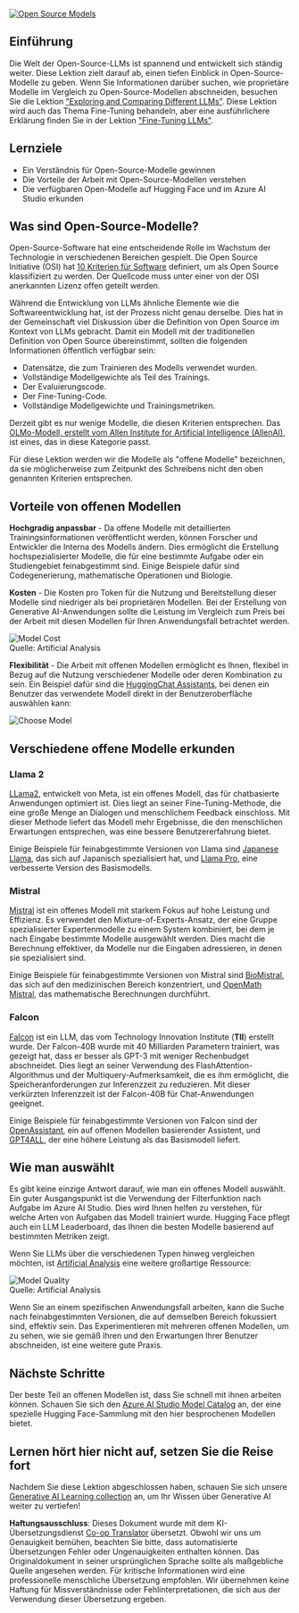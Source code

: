 <!--
CO_OP_TRANSLATOR_METADATA:
{
  "original_hash": "0bba96e53ab841d99db731892a51fab8",
  "translation_date": "2025-05-20T06:46:13+00:00",
  "source_file": "16-open-source-models/README.md",
  "language_code": "de"
}
-->
[![Open Source Models](../../../translated_images/16-lesson-banner.7b9ebf8cdea6669d74be8212360e99a5653b0cd3ec513f50f12693ffec984ff1.de.png)](https://aka.ms/gen-ai-lesson16-gh?WT.mc_id=academic-105485-koreyst)

## Einführung

Die Welt der Open-Source-LLMs ist spannend und entwickelt sich ständig weiter. Diese Lektion zielt darauf ab, einen tiefen Einblick in Open-Source-Modelle zu geben. Wenn Sie Informationen darüber suchen, wie proprietäre Modelle im Vergleich zu Open-Source-Modellen abschneiden, besuchen Sie die Lektion ["Exploring and Comparing Different LLMs"](../02-exploring-and-comparing-different-llms/README.md?WT.mc_id=academic-105485-koreyst). Diese Lektion wird auch das Thema Fine-Tuning behandeln, aber eine ausführlichere Erklärung finden Sie in der Lektion ["Fine-Tuning LLMs"](../18-fine-tuning/README.md?WT.mc_id=academic-105485-koreyst).

## Lernziele

- Ein Verständnis für Open-Source-Modelle gewinnen
- Die Vorteile der Arbeit mit Open-Source-Modellen verstehen
- Die verfügbaren Open-Modelle auf Hugging Face und im Azure AI Studio erkunden

## Was sind Open-Source-Modelle?

Open-Source-Software hat eine entscheidende Rolle im Wachstum der Technologie in verschiedenen Bereichen gespielt. Die Open Source Initiative (OSI) hat [10 Kriterien für Software](https://web.archive.org/web/20241126001143/https://opensource.org/osd?WT.mc_id=academic-105485-koreyst) definiert, um als Open Source klassifiziert zu werden. Der Quellcode muss unter einer von der OSI anerkannten Lizenz offen geteilt werden.

Während die Entwicklung von LLMs ähnliche Elemente wie die Softwareentwicklung hat, ist der Prozess nicht genau derselbe. Dies hat in der Gemeinschaft viel Diskussion über die Definition von Open Source im Kontext von LLMs gebracht. Damit ein Modell mit der traditionellen Definition von Open Source übereinstimmt, sollten die folgenden Informationen öffentlich verfügbar sein:

- Datensätze, die zum Trainieren des Modells verwendet wurden.
- Vollständige Modellgewichte als Teil des Trainings.
- Der Evaluierungscode.
- Der Fine-Tuning-Code.
- Vollständige Modellgewichte und Trainingsmetriken.

Derzeit gibt es nur wenige Modelle, die diesen Kriterien entsprechen. Das [OLMo-Modell, erstellt vom Allen Institute for Artificial Intelligence (AllenAI)](https://huggingface.co/allenai/OLMo-7B?WT.mc_id=academic-105485-koreyst), ist eines, das in diese Kategorie passt.

Für diese Lektion werden wir die Modelle als "offene Modelle" bezeichnen, da sie möglicherweise zum Zeitpunkt des Schreibens nicht den oben genannten Kriterien entsprechen.

## Vorteile von offenen Modellen

**Hochgradig anpassbar** - Da offene Modelle mit detaillierten Trainingsinformationen veröffentlicht werden, können Forscher und Entwickler die Interna des Modells ändern. Dies ermöglicht die Erstellung hochspezialisierter Modelle, die für eine bestimmte Aufgabe oder ein Studiengebiet feinabgestimmt sind. Einige Beispiele dafür sind Codegenerierung, mathematische Operationen und Biologie.

**Kosten** - Die Kosten pro Token für die Nutzung und Bereitstellung dieser Modelle sind niedriger als bei proprietären Modellen. Bei der Erstellung von Generative AI-Anwendungen sollte die Leistung im Vergleich zum Preis bei der Arbeit mit diesen Modellen für Ihren Anwendungsfall betrachtet werden.

![Model Cost](../../../translated_images/model-price.bf4c17ebea0f13045f3c10fb8615e171c6a664837cb2f4107c312552149ae88d.de.png)  
Quelle: Artificial Analysis

**Flexibilität** - Die Arbeit mit offenen Modellen ermöglicht es Ihnen, flexibel in Bezug auf die Nutzung verschiedener Modelle oder deren Kombination zu sein. Ein Beispiel dafür sind die [HuggingChat Assistants](https://huggingface.co/chat?WT.mc_id=academic-105485-koreyst), bei denen ein Benutzer das verwendete Modell direkt in der Benutzeroberfläche auswählen kann:

![Choose Model](../../../translated_images/choose-model.1f574fd269d66a894a92f8b8a1c4c3e7cf9e2d9ece5fc66c7d95efdc5d01501d.de.png)

## Verschiedene offene Modelle erkunden

### Llama 2

[LLama2](https://huggingface.co/meta-llama?WT.mc_id=academic-105485-koreyst), entwickelt von Meta, ist ein offenes Modell, das für chatbasierte Anwendungen optimiert ist. Dies liegt an seiner Fine-Tuning-Methode, die eine große Menge an Dialogen und menschlichem Feedback einschloss. Mit dieser Methode liefert das Modell mehr Ergebnisse, die den menschlichen Erwartungen entsprechen, was eine bessere Benutzererfahrung bietet.

Einige Beispiele für feinabgestimmte Versionen von Llama sind [Japanese Llama](https://huggingface.co/elyza/ELYZA-japanese-Llama-2-7b?WT.mc_id=academic-105485-koreyst), das sich auf Japanisch spezialisiert hat, und [Llama Pro](https://huggingface.co/TencentARC/LLaMA-Pro-8B?WT.mc_id=academic-105485-koreyst), eine verbesserte Version des Basismodells.

### Mistral

[Mistral](https://huggingface.co/mistralai?WT.mc_id=academic-105485-koreyst) ist ein offenes Modell mit starkem Fokus auf hohe Leistung und Effizienz. Es verwendet den Mixture-of-Experts-Ansatz, der eine Gruppe spezialisierter Expertenmodelle zu einem System kombiniert, bei dem je nach Eingabe bestimmte Modelle ausgewählt werden. Dies macht die Berechnung effektiver, da Modelle nur die Eingaben adressieren, in denen sie spezialisiert sind.

Einige Beispiele für feinabgestimmte Versionen von Mistral sind [BioMistral](https://huggingface.co/BioMistral/BioMistral-7B?text=Mon+nom+est+Thomas+et+mon+principal?WT.mc_id=academic-105485-koreyst), das sich auf den medizinischen Bereich konzentriert, und [OpenMath Mistral](https://huggingface.co/nvidia/OpenMath-Mistral-7B-v0.1-hf?WT.mc_id=academic-105485-koreyst), das mathematische Berechnungen durchführt.

### Falcon

[Falcon](https://huggingface.co/tiiuae?WT.mc_id=academic-105485-koreyst) ist ein LLM, das vom Technology Innovation Institute (**TII**) erstellt wurde. Der Falcon-40B wurde mit 40 Milliarden Parametern trainiert, was gezeigt hat, dass er besser als GPT-3 mit weniger Rechenbudget abschneidet. Dies liegt an seiner Verwendung des FlashAttention-Algorithmus und der Multiquery-Aufmerksamkeit, die es ihm ermöglicht, die Speicheranforderungen zur Inferenzzeit zu reduzieren. Mit dieser verkürzten Inferenzzeit ist der Falcon-40B für Chat-Anwendungen geeignet.

Einige Beispiele für feinabgestimmte Versionen von Falcon sind der [OpenAssistant](https://huggingface.co/OpenAssistant/falcon-40b-sft-top1-560?WT.mc_id=academic-105485-koreyst), ein auf offenen Modellen basierender Assistent, und [GPT4ALL](https://huggingface.co/nomic-ai/gpt4all-falcon?WT.mc_id=academic-105485-koreyst), der eine höhere Leistung als das Basismodell liefert.

## Wie man auswählt

Es gibt keine einzige Antwort darauf, wie man ein offenes Modell auswählt. Ein guter Ausgangspunkt ist die Verwendung der Filterfunktion nach Aufgabe im Azure AI Studio. Dies wird Ihnen helfen zu verstehen, für welche Arten von Aufgaben das Modell trainiert wurde. Hugging Face pflegt auch ein LLM Leaderboard, das Ihnen die besten Modelle basierend auf bestimmten Metriken zeigt.

Wenn Sie LLMs über die verschiedenen Typen hinweg vergleichen möchten, ist [Artificial Analysis](https://artificialanalysis.ai/?WT.mc_id=academic-105485-koreyst) eine weitere großartige Ressource:

![Model Quality](../../../translated_images/model-quality.10696c659e8e327352b6c2352d000092a0a91abb31a1ffd337fb16a9edcb7d9c.de.png)  
Quelle: Artificial Analysis

Wenn Sie an einem spezifischen Anwendungsfall arbeiten, kann die Suche nach feinabgestimmten Versionen, die auf demselben Bereich fokussiert sind, effektiv sein. Das Experimentieren mit mehreren offenen Modellen, um zu sehen, wie sie gemäß Ihren und den Erwartungen Ihrer Benutzer abschneiden, ist eine weitere gute Praxis.

## Nächste Schritte

Der beste Teil an offenen Modellen ist, dass Sie schnell mit ihnen arbeiten können. Schauen Sie sich den [Azure AI Studio Model Catalog](https://ai.azure.com?WT.mc_id=academic-105485-koreyst) an, der eine spezielle Hugging Face-Sammlung mit den hier besprochenen Modellen bietet.

## Lernen hört hier nicht auf, setzen Sie die Reise fort

Nachdem Sie diese Lektion abgeschlossen haben, schauen Sie sich unsere [Generative AI Learning collection](https://aka.ms/genai-collection?WT.mc_id=academic-105485-koreyst) an, um Ihr Wissen über Generative AI weiter zu vertiefen!

**Haftungsausschluss**: 
Dieses Dokument wurde mit dem KI-Übersetzungsdienst [Co-op Translator](https://github.com/Azure/co-op-translator) übersetzt. Obwohl wir uns um Genauigkeit bemühen, beachten Sie bitte, dass automatisierte Übersetzungen Fehler oder Ungenauigkeiten enthalten können. Das Originaldokument in seiner ursprünglichen Sprache sollte als maßgebliche Quelle angesehen werden. Für kritische Informationen wird eine professionelle menschliche Übersetzung empfohlen. Wir übernehmen keine Haftung für Missverständnisse oder Fehlinterpretationen, die sich aus der Verwendung dieser Übersetzung ergeben.